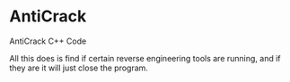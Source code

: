 # AntiCrack
AntiCrack C++ Code

All this does is find if certain reverse engineering tools are running, and if they are it will just close the program.
